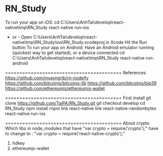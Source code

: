 # RN_Study
To run your app on iOS:
   cd C:\Users\AnhTai\develop\react-native\tmp\RN_Study
   react-native run-ios
   - or -
   Open C:\Users\AnhTai\develop\react-native\tmp\RN_Study\ios\RN_Study.xcodeproj in Xcode
   Hit the Run button
To run your app on Android:
   Have an Android emulator running (quickest way to get started), or a device connected
   cd C:\Users\AnhTai\develop\react-native\tmp\RN_Study
   react-native run-android

=========================================
References
https://github.com/mvayngrib/rn-nodeify
https://github.com/bitcoinjs/bitcoinjs-lib
https://github.com/bitcoinjs/bip39
https://github.com/ethereumjs/ethereumjs-wallet

=========================================
First install
git clone https://github.com/TaiPA/RN_Study.git
git checkout develop
cd RN_Study
npm install
rnpm link
react-native link react-native-randombytes
react-native run-ios

=========================================
About crypto
Which libs in node_modules that have "var crypto = require('crypto');"
have to change to : "var crypto = require('react-native-crypto');"
1. hdkey
2. ethereumjs-wallet